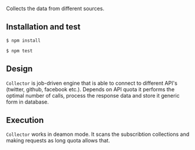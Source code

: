 Collects the data from different sources.

## Installation and test

```
$ npm install
```

```
$ npm test
```

## Design

``Collector`` is job-driven engine that is able to connect to different API's (twitter, github, facebook etc.). Depends on API quota it performs the optimal number of calls, process the response data and store it generic form in database.

## Execution

``Collector`` works in deamon mode. It scans the subscribtion collections and making requests as long quota allows that.